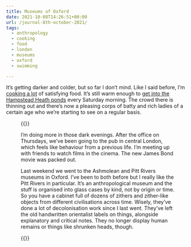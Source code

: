 ```yaml
---
title: Museums of Oxford
date: 2021-10-08T14:26:51+00:00
url: /journal-8th-october-2021/
tags:
  - anthropology
  - cooking
  - food
  - london
  - museums
  - oxford
  - swimming

---
```

 

It&#8217;s getting darker and colder, but so far I don&#8217;t mind. Like I said before, I&#8217;m [cooking a lot][1] of satisfying food. It&#8217;s still warm enough to [get into the Hampstead Heath ponds][2] every Saturday morning. The crowd there is thinning out and there&#8217;s now a pleasing corps of batty and rich ladies of a certain age who we&#8217;re starting to see on a regular basis.<figure class="wp-block-image size-large">

{{<photo src="/img/pesto-udon.jpg" alt="A bowl of noodles" caption="Leftover homemade pesto with udon noodles" >}}

I&#8217;m doing more in those dark evenings. After the office on Thursdays, we&#8217;ve been going to the pub in central London, which feels like behaviour from a previous life. I&#8217;m meeting up with friends to watch films in the cinema. The new James Bond movie was packed out.

Last weekend we went to the Ashmolean and Pitt Rivers museums in Oxford. I&#8217;ve been to both before but I really like the Pitt Rivers in particular. It&#8217;s an anthropological museum and the stuff is organised into glass cases by kind, not by origin or time. So you have a cabinet full of dozens of zithers and zither-like objects from different civilisations across time. Wisely, they&#8217;ve done a lot of decolonisation work since I last went. They&#8217;ve left the old handwritten orientalist labels on things, alongside explanatory and critical notes. They no longer display human remains or things like shrunken heads, though.

{{<photo src="/img/oxford-old-keys.jpg" alt="A display cabinet full of old keys" caption="Keys across time" >}}

 [1]: https://really.lol/journal/journal-30th-october-2021/
 [2]: https://really.lol/tag/swimming/
